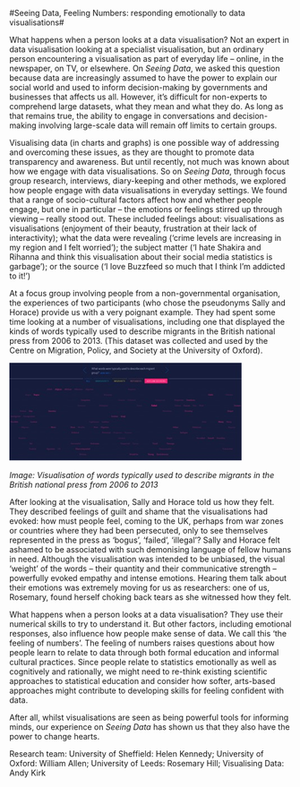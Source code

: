 #Seeing Data, Feeling Numbers: responding emotionally to data visualisations#

What happens when a person looks at a data visualisation? Not an expert in data visualisation looking at a specialist visualisation, but an ordinary person encountering a visualisation as part of everyday life – online, in the newspaper, on TV, or elsewhere. On _Seeing Data_, we asked this question because data are increasingly assumed to have the power to explain our social world and used to inform decision-making by governments and businesses that affects us all. However, it’s difficult for non-experts to comprehend large datasets, what they mean and what they do. As long as that remains true, the ability to engage in conversations and decision-making involving large-scale data will remain off limits to certain groups. 

Visualising data (in charts and graphs) is one possible way of addressing and overcoming these issues, as they are thought to promote data transparency and awareness. But until recently, not much was known about how we engage with data visualisations. So on _Seeing Data_, through focus group research, interviews, diary-keeping and other methods, we explored how people engage with data visualisations in everyday settings. We found that a range of socio-cultural factors affect how and whether people engage, but one in particular – the emotions or feelings stirred up through viewing – really stood out. These included feelings about: visualisations as visualisations (enjoyment of their beauty, frustration at their lack of interactivity); what the data were revealing (‘crime levels are increasing in my region and I felt worried’); the subject matter (‘I hate Shakira and Rihanna and think this visualisation about their social media statistics is garbage’); or the source (‘I love Buzzfeed so much that I think I’m addicted to it!’)

At a focus group involving people from a non-governmental organisation, the experiences of two participants (who chose the pseudonyms Sally and Horace) provide us with a very poignant example. They had spent some time looking at a number of visualisations, including one that displayed the kinds of words typically used to describe migrants in the British national press from 2006 to 2013. (This dataset was collected and used by the Centre on Migration, Policy, and Society at the University of Oxford). 

![image: Visualisation of words typically used to describe migrants in the British national press from 2006 to 2013](Images/08.jpg)

_Image: Visualisation of words typically used to describe migrants in the British national press from 2006 to 2013_

After looking at the visualisation, Sally and Horace told us how they felt. They described feelings of guilt and shame that the visualisations had evoked: how must people feel, coming to the UK, perhaps from war zones or countries where they had been persecuted, only to see themselves represented in the press as ‘bogus’, ‘failed’, ‘illegal’? Sally and Horace felt ashamed to be associated with such demonising language of fellow humans in need. Although the visualisation was intended to be unbiased, the visual ‘weight’ of the words – their quantity and their communicative strength – powerfully evoked empathy and intense emotions. Hearing them talk about their emotions was extremely moving for us as researchers: one of us, Rosemary, found herself choking back tears as she witnessed how they felt.

What happens when a person looks at a data visualisation? They use their numerical skills to try to understand it. But other factors, including emotional responses, also influence how people make sense of data. We call this ‘the feeling of numbers’. The feeling of numbers raises questions about how people learn to relate to data through both formal education and informal cultural practices. Since people relate to statistics emotionally as well as cognitively and rationally, we might need to re-think existing scientific approaches to statistical education and consider how softer, arts-based approaches might contribute to developing skills for feeling confident with data.

After all, whilst visualisations are seen as being powerful tools for informing minds, our experience on _Seeing Data_ has shown us that they also have the power to change hearts. 

Research team: University of Sheffield: Helen Kennedy; University of Oxford: William Allen; University of Leeds: Rosemary Hill; Visualising Data: Andy Kirk
